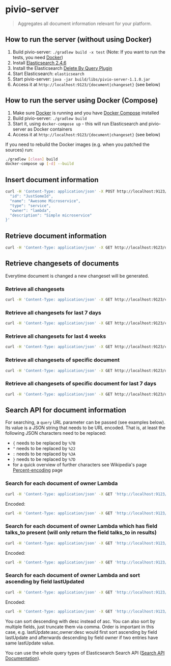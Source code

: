 # pivio-server

> Aggregates all document information relevant for your platform.

## How to run the server (without using Docker)

1. Build pivio-server: `./gradlew build -x test` (Note: If you want to run the tests, you need [Docker](https://docs.docker.com/engine/installation/))
2. Install [Elasticsearch 2.4.6](https://www.elastic.co/guide/en/elasticsearch/reference/2.4/_installation.html)
3. Install the Elasticsearch [Delete By Query Plugin](https://www.elastic.co/guide/en/elasticsearch/plugins/2.4/plugins-delete-by-query.html)
3. Start Elasticsearch: `elasticsearch`
4. Start pivio-server: `java -jar build/libs/pivio-server-1.1.0.jar`
5. Access it at `http://localhost:9123/{document|changeset}` (see below)

## How to run the server using Docker (Compose)

1. Make sure [Docker](https://docs.docker.com/engine/installation/) is running and you have [Docker Compose](https://docs.docker.com/compose/install/) installed
2. Build pivio-server: `./gradlew build`
3. Start it, using `docker-compose up` - this will run Elasticsearch and pivio-server as Docker containers
4. Access it at `http://localhost:9123/{document|changeset}` (see below)

If you need to rebuild the Docker images (e.g. when you patched the sources) run:
```bash
./gradlew [clean] build
docker-compose up [-d] --build
```

## Insert document information

```bash
curl -H 'Content-Type: application/json' -X POST http://localhost:9123/document -d '{
  "id": "JustSomeId",
  "name": "Awesome Microservice",
  "type": "service",
  "owner": "lambda",
  "description": "Simple microservice"
}'
```

## Retrieve document information

```bash
curl -H 'Content-Type: application/json' -X GET http://localhost:9123/document/JustSomeId
```

## Retrieve changesets of documents

Everytime document is changed a new changeset will be generated.

### Retrieve all changesets

```bash
curl -H 'Content-Type: application/json' -X GET http://localhost:9123/changeset
```

### Retrieve all changesets for last 7 days

```bash
curl -H 'Content-Type: application/json' -X GET http://localhost:9123/changeset?since=7d
```

### Retrieve all changesets for last 4 weeks

```bash
curl -H 'Content-Type: application/json' -X GET http://localhost:9123/changeset?since=4w
```

### Retrieve all changesets of specific document

```bash
curl -H 'Content-Type: application/json' -X GET http://localhost:9123/document/JustSomeId/changeset
```

### Retrieve all changesets of specific document for last 7 days

```bash
curl -H 'Content-Type: application/json' -X GET http://localhost:9123/document/JustSomeId/changeset?since=7d
```

## Search API for document information

For searching, a `query` URL parameter can be passed (see examples below). Its value is a JSON string that needs to be URL encoded.
That is, at least the following JSON characters need to be replaced: 

* `{` needs to be replaced by `%7B`
* `"` needs to be replaced by `%22`
* `:` needs to be replaced by `%3A`
* `}` needs to be replaced by `%7D`
* for a quick overview of further characters see Wikipedia's page [Percent-encoding](https://en.wikipedia.org/wiki/Percent-encoding#Percent-encoding_reserved_characters) page


### Search for each document of owner Lambda

```bash
curl -H 'Content-Type: application/json' -X GET 'http://localhost:9123/document?query={"match":{"owner":"lambda"}}&fields=talks_to'
```

Encoded:

```bash
curl -H 'Content-Type: application/json' -X GET 'http://localhost:9123/document?query=%7B%22match%22%3A%7B%22owner%22%3A%22lambda%22%7D%7D'
```

### Search for each document of owner Lambda which has field talks_to present (will only return the field talks_to in results)

```bash
curl -H 'Content-Type: application/json' -X GET 'http://localhost:9123/document?query={"match":{"owner":"lambda"}}&fields=talks_to'
```

Encoded:

```bash
curl -H 'Content-Type: application/json' -X GET 'http://localhost:9123/document?query=%7B%22match%22%3A%7B%22owner%22%3A%22lambda%22%7D%7D&fields=talks_to'
```

### Search for each document of owner Lambda and sort ascending by field lastUpdated  

```bash
curl -H 'Content-Type: application/json' -X GET 'http://localhost:9123/document?query={"match":{"owner":"lambda"}}&sort=lastUpdate:asc'
```

Encoded:

```bash
curl -H 'Content-Type: application/json' -X GET 'http://localhost:9123/document?query=%7B%22match%22%3A%7B%22owner%22%3A%22lambda%22%7D%7D&sort=lastUpdate:asc'
```

You can sort descending with desc instead of asc. You can also sort by multiple fields, just truncate them via comma. Order is important in this case, e.g. lastUpdate:asc,owner:desc would first sort ascending by field lastUpdate and afterwards descending by field owner if two entries have same lastUpdate value.

You can use the whole query types of Elasticsearch Search API ([Search API Documentation](https://www.elastic.co/guide/en/elasticsearch/reference/2.4/search.html)).
